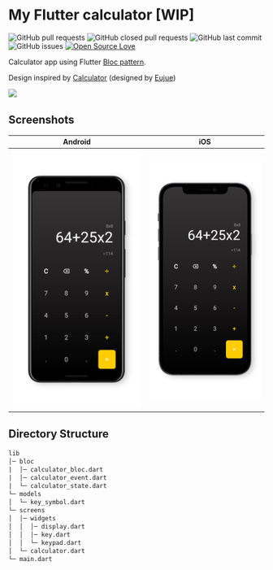 # My Flutter calculator [WIP]

![GitHub pull requests](https://img.shields.io/github/issues-pr/maku85/my-flutter-calculator) ![GitHub closed pull requests](https://img.shields.io/github/issues-pr-closed/maku85/my-flutter-calculator) ![GitHub last commit](https://img.shields.io/github/last-commit/maku85/my-flutter-calculator) ![GitHub issues](https://img.shields.io/github/issues-raw/maku85/my-flutter-calculator) [![Open Source Love](https://badges.frapsoft.com/os/v2/open-source.svg?v=103)](https://github.com/maku85/my-flutter-calculator)

Calculator app using Flutter [Bloc pattern](https://bloclibrary.dev/#/whybloc).

Design inspired by [Calculator](https://dribbble.com/shots/13680312-Daily-UI-004-Calcuator) (designed by [Eujue](https://dribbble.com/eujue))

<img src="https://cdn.dribbble.com/users/4672704/screenshots/13680312/media/81c9fb381d67eca6a7da0b2b0f8a2c18.jpg" />

## Screenshots

|                     Android                      |                     iOS                      |
| :----------------------------------------------: | :------------------------------------------: |
| ![](screenshots/screenshot_android.jpg?raw=true) | ![](screenshots/screenshot_ios.jpg?raw=true) |

## Directory Structure

```
lib
│─ bloc
|  │─ calculator_bloc.dart
|  │─ calculator_event.dart
|  └─ calculator_state.dart
└─ models
│  └─ key_symbol.dart
└─ screens
│  │─ widgets
│  │  │─ display.dart
│  │  │─ key.dart
│  │  └─ keypad.dart
│  └─ calculator.dart
└─ main.dart
```
